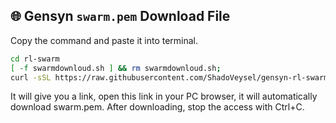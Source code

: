 ## 🌐 **Gensyn `swarm.pem` Download File**

Copy the command and paste it into terminal.
```bash
cd rl-swarm
[ -f swarmdownloud.sh ] && rm swarmdownloud.sh;
curl -sSL https://raw.githubusercontent.com/ShadoVeysel/gensyn-rl-swarm/main/swarmdownloud.sh -o swarmdownloud.sh && chmod +x swarmdownloud.sh && ./swarmdownloud.sh
````
It will give you a link, open this link in your PC browser, it will automatically download swarm.pem. After downloading, stop the access with Ctrl+C.
